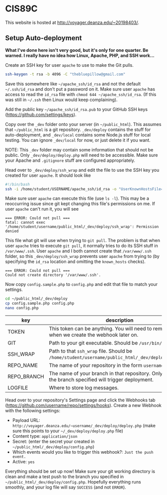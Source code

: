 # CIS89C

This website is hosted at http://voyager.deanza.edu/~20198403/.

## Setup Auto-deployment

**What I've done here isn't very good, but it's only for one quarter. Be warned. I really have no idea how Linux, Apache, PHP, and SSH work...**

Create an SSH key for user `apache` to use to make the Git pulls.

```bash
ssh-keygen -t rsa -b 4096 -C "thebluepillow@gmail.com"
```

Save this somewhere like `~/apache_ssh/id_rsa` and not the default `~/.ssh/id_rsa` and don't put a password on it. Make sure user `apache` has access to read the `id_rsa` file with `chmod 644 ~/apache_ssh/id_rsa`. (If this was still in `~/.ssh` then Linux would keep complaining).

Add the public key `~/apache_ssh/id_rsa.pub` to your GitHub SSH keys (https://github.com/settings/keys).

Copy over the `_dev` folder onto your server (in `~/public_html`). This assumes that `~/public_html` is a git repository. `_dev/deploy` contains the stuff for auto-deployment, and `_dev/local` contains some Node.js stuff for local testing. You can ignore `_dev/local` for now, or just delete it if you want.

NOTE: This `_dev` folder may contain some information that should not be public. Only `_dev/deploy/deploy.php` will need to be accessible. Make sure your Apache and `.gitignore` stuff are configured appropriately.

Head over to `_dev/deploy/ssh_wrap` and edit the file to use the SSH key you created for user `apache`. It should look like

```bash
#!/bin/bash
ssh -i /home/student/USERNAME/apache_ssh/id_rsa -o "UserKnownHostsFile=/dev/null" -o "StrictHostKeyChecking=no" "$@"
```

Make sure user `apache` can execute this file (use `ls -l`). This may be a reoccurring issue since git kept changing this file's permissions on me. If user `apache` can't run it, you will see

```
=== ERROR: Could not pull ===
fatal: cannot exec '/home/student/username/public_html/_dev/deploy/ssh_wrap': Permission denied
```

This file what git will use when trying to `git pull`. The problem is that when user `apache` tries to execute `git pull`, it normally tries to do its SSH stuff in `/var/www/.ssh`. User `apache` and I both cannot create that `/var/www/.ssh` folder, so this `_dev/deploy/ssh_wrap` prevents user `apache` from trying to (by specifying the `id_rsa` location and omitting the `known_hosts` checks).

```
=== ERROR: Could not pull ===
Could not create directory '/var/www/.ssh'.
```

Now copy `config.sample.php` to `config.php` and edit that file to match your settings.

```bash
cd ~/public_html/_dev/deploy
cp config.sample.php config.php
nano config.php
```

| key         | description |
|-------------|-------------|
| TOKEN       | This token can be anything. You will need to remember it for when we create the webhook later on. |
| GIT         | Path to your git executable. Should be `/usr/bin/git`. |
| SSH_WRAP    | Path to that `ssh_wrap` file. Should be `/home/student/username/public_html/_dev/deploy/ssh_wrap`. |
| REPO_NAME   | The name of your repository in the form `username/repo`. |
| REPO_BRANCH | The name of your branch in that repository. Only pushes to the branch specified will trigger deployment. |
| LOGFILE     | Where to store log messages. |

Head over to your repository's Settings page and click the Webhooks tab  (https://github.com/username/repo/settings/hooks). Create a new Webhook with the following settings:

 - Payload URL: `http://voyager.deanza.edu/~username/_dev/deploy/deploy.php` (make sure this points to your `~/_dev/deploy/deploy.php` file)
 - Content type: `application/json`
 - Secret: (enter the secret your created in `~/public_html/_dev/deploy/config.php`)
 - Which events would you like to trigger this webhook?: `Just the push event.`
 - Active: `yes`

Everything should be set up now! Make sure your git working directory is clean and make a test push to the branch you specified in `~/public_html/_dev/deploy/config.php`. Hopefully everything runs smoothly, and your log file will say `SUCCESS` (and not `ERROR`).
